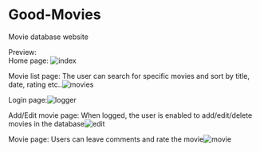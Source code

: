 # Good-Movies
Movie database website  

Preview:  
Home page:
![index](https://user-images.githubusercontent.com/102311426/163249552-74126220-52f3-4848-af6a-d695381656ca.png)

Movie list page: The user can search for specific movies and sort by title, date, rating etc..![movies](https://user-images.githubusercontent.com/102311426/163249590-fe7b854c-ab49-48ae-a14c-06d4ce144505.png)

Login page:![logger](https://user-images.githubusercontent.com/102311426/163249612-ffc62c52-6cb3-4e20-9b73-abfd20d37b3e.png)

Add/Edit movie page: When logged, the user is enabled to add/edit/delete movies in the database![edit](https://user-images.githubusercontent.com/102311426/163249643-9394aa20-29cf-4da4-bc97-4e02c7b96301.png)

Movie page: Users can leave comments and rate the movie![movie](https://user-images.githubusercontent.com/102311426/163250821-e8670928-6024-43f0-9adb-e45b86b39aca.png)

